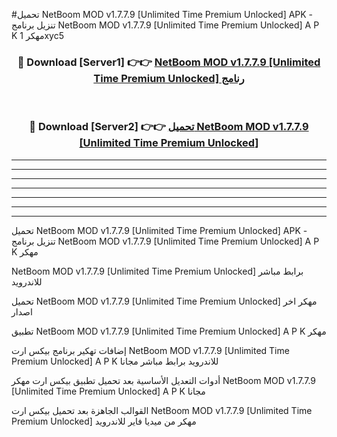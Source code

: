 #تحميل NetBoom MOD v1.7.7.9 [Unlimited Time Premium Unlocked]  APK - تنزيل برنامج NetBoom MOD v1.7.7.9 [Unlimited Time Premium Unlocked]  A P K مهكر 1xyc5 



<div align="center">
<h3>🔴 Download [Server1] 👉👉 <a href="https://apkdownload10.web.app/?title=NetBoom MOD v1.7.7.9 [Unlimited Time Premium Unlocked] ">NetBoom MOD v1.7.7.9 [Unlimited Time Premium Unlocked]  رنامج</a></h3><br>

<h3>🔴 Download [Server2] 👉👉 <a href="https://apkdownload10.web.app/?title=NetBoom MOD v1.7.7.9 [Unlimited Time Premium Unlocked] ">تحميل NetBoom MOD v1.7.7.9 [Unlimited Time Premium Unlocked]  </a></h3>
</div>


----------------------------------------------------------

----------------------------------------------------------

----------------------------------------------------------

----------------------------------------------------------

----------------------------------------------------------

----------------------------------------------------------

----------------------------------------------------------

تحميل NetBoom MOD v1.7.7.9 [Unlimited Time Premium Unlocked]  APK - تنزيل برنامج NetBoom MOD v1.7.7.9 [Unlimited Time Premium Unlocked]  A P K مهكر

NetBoom MOD v1.7.7.9 [Unlimited Time Premium Unlocked]  برابط مباشر للاندرويد

تحميل NetBoom MOD v1.7.7.9 [Unlimited Time Premium Unlocked]  مهكر اخر اصدار

تطبيق NetBoom MOD v1.7.7.9 [Unlimited Time Premium Unlocked]  A P K مهكر

إضافات تهكير برنامج بيكس ارت NetBoom MOD v1.7.7.9 [Unlimited Time Premium Unlocked]  A P K للاندرويد برابط مباشر مجانا

أدوات التعديل الأساسية بعد تحميل تطبيق بيكس ارت مهكر NetBoom MOD v1.7.7.9 [Unlimited Time Premium Unlocked]  A P K مجانا

القوالب الجاهزة بعد تحميل بيكس ارت NetBoom MOD v1.7.7.9 [Unlimited Time Premium Unlocked]  مهكر من ميديا فاير للاندرويد


